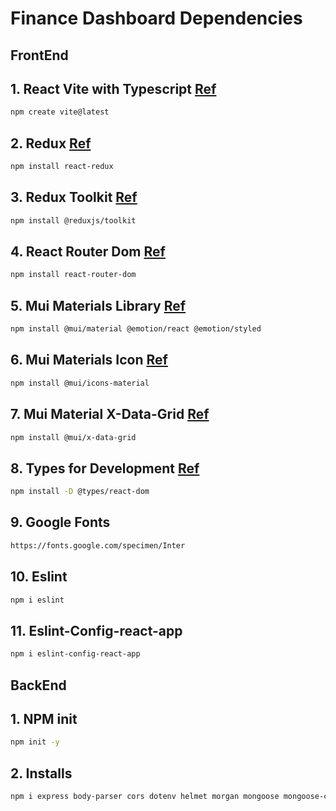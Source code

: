 # Finance Dashboard Dependencies

## FrontEnd

## 1. React Vite with Typescript [Ref](https://vitejs.dev/guide/)
```sh
npm create vite@latest
```
## 2. Redux [Ref](https://react-redux.js.org/introduction/getting-started)
```sh
npm install react-redux
```
## 3. Redux Toolkit [Ref](https://redux-toolkit.js.org/introduction/getting-started)
```sh
npm install @reduxjs/toolkit
```

## 4. React Router Dom [Ref](https://reactrouter.com/en/main/start/tutorial#setup)
```sh
npm install react-router-dom
```
## 5. Mui Materials Library [Ref](https://mui.com/material-ui/)
```sh
npm install @mui/material @emotion/react @emotion/styled
```
## 6. Mui Materials Icon [Ref](https://mui.com/material-ui/material-icons/)
```sh
npm install @mui/icons-material
```
## 7. Mui Material X-Data-Grid [Ref](https://mui.com/x/react-data-grid/getting-started/)
```sh
npm install @mui/x-data-grid
```
## 8. Types for Development [Ref](https://www.npmjs.com/package/@types/react-dom?activeTab=versions)
```sh
npm install -D @types/react-dom
```
## 9. Google Fonts
```sh
https://fonts.google.com/specimen/Inter
```
## 10. Eslint
```sh
npm i eslint
```
## 11. Eslint-Config-react-app
```sh
npm i eslint-config-react-app
```

## BackEnd

## 1. NPM init
```sh
npm init -y
```

## 2. Installs
```sh
npm i express body-parser cors dotenv helmet morgan mongoose mongoose-currency 
```
